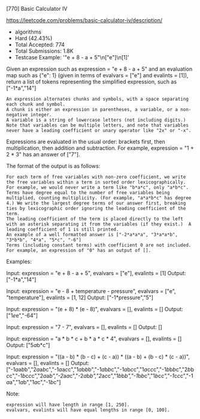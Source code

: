 [770] Basic Calculator IV  

https://leetcode.com/problems/basic-calculator-iv/description/

* algorithms
* Hard (42.43%)
* Total Accepted:    774
* Total Submissions: 1.8K
* Testcase Example:  '"e + 8 - a + 5"\n["e"]\n[1]'

Given an expression such as expression = "e + 8 - a + 5" and an evaluation map such as {"e": 1} (given in terms of evalvars = ["e"] and evalints = [1]), return a list of tokens representing the simplified expression, such as ["-1*a","14"]


	An expression alternates chunks and symbols, with a space separating each chunk and symbol.
	A chunk is either an expression in parentheses, a variable, or a non-negative integer.
	A variable is a string of lowercase letters (not including digits.) Note that variables can be multiple letters, and note that variables never have a leading coefficient or unary operator like "2x" or "-x".


Expressions are evaluated in the usual order: brackets first, then multiplication, then addition and subtraction. For example, expression = "1 + 2 * 3" has an answer of ["7"].

The format of the output is as follows:


	For each term of free variables with non-zero coefficient, we write the free variables within a term in sorted order lexicographically. For example, we would never write a term like "b*a*c", only "a*b*c".
	Terms have degree equal to the number of free variables being multiplied, counting multiplicity. (For example, "a*a*b*c" has degree 4.) We write the largest degree terms of our answer first, breaking ties by lexicographic order ignoring the leading coefficient of the term.
	The leading coefficient of the term is placed directly to the left with an asterisk separating it from the variables (if they exist.)  A leading coefficient of 1 is still printed.
	An example of a well formatted answer is ["-2*a*a*a", "3*a*a*b", "3*b*b", "4*a", "5*c", "-6"] 
	Terms (including constant terms) with coefficient 0 are not included.  For example, an expression of "0" has an output of [].


Examples:


Input: expression = "e + 8 - a + 5", evalvars = ["e"], evalints = [1]
Output: ["-1*a","14"]

Input: expression = "e - 8 + temperature - pressure",
evalvars = ["e", "temperature"], evalints = [1, 12]
Output: ["-1*pressure","5"]

Input: expression = "(e + 8) * (e - 8)", evalvars = [], evalints = []
Output: ["1*e*e","-64"]

Input: expression = "7 - 7", evalvars = [], evalints = []
Output: []

Input: expression = "a * b * c + b * a * c * 4", evalvars = [], evalints = []
Output: ["5*a*b*c"]

Input: expression = "((a - b) * (b - c) + (c - a)) * ((a - b) + (b - c) * (c - a))",
evalvars = [], evalints = []
Output: ["-1*a*a*b*b","2*a*a*b*c","-1*a*a*c*c","1*a*b*b*b","-1*a*b*b*c","-1*a*b*c*c","1*a*c*c*c","-1*b*b*b*c","2*b*b*c*c","-1*b*c*c*c","2*a*a*b","-2*a*a*c","-2*a*b*b","2*a*c*c","1*b*b*b","-1*b*b*c","1*b*c*c","-1*c*c*c","-1*a*a","1*a*b","1*a*c","-1*b*c"]


Note:


	expression will have length in range [1, 250].
	evalvars, evalints will have equal lengths in range [0, 100].



